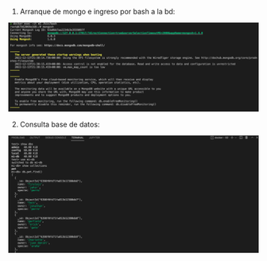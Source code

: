 1. Arranque de mongo e ingreso por bash a la bd:

![](assets/punto02-1.png)

2. Consulta base de datos:

![](assets/punto02-2.png)
